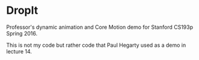 # DropIt
Professor's dynamic animation and Core Motion demo for Stanford CS193p Spring 2016.

This is not my code but rather code that Paul Hegarty used as a demo in lecture 14.
